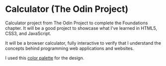 # Calculator (The Odin Project)

Calculator project from The Odin Project to complete the Foundations chapter. It
will be a good project to showcase what I've learned in HTML5, CSS3, and
JavaScript.

It will be a browser calculator, fully interactive to verify that I understand
the concepts behind programming web applications and websites.

I used this [color palette](https://coolors.co/palette/f8f9fa-e9ecef-dee2e6-ced4da-adb5bd-6c757d-495057-343a40-212529) for the design.
